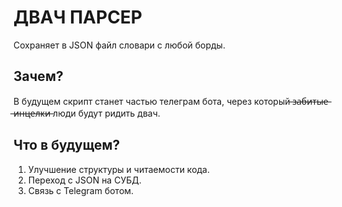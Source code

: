 # ДВАЧ ПАРСЕР
Сохраняет в JSON файл словари с любой борды.

## Зачем?
В будущем скрипт станет частью телеграм бота, через который  ̶з̶а̶б̶и̶т̶ы̶е̶ ̶и̶н̶ц̶е̶л̶к̶и̶ люди будут ридить двач.

## Что в будущем? 
1. Улучшение структуры и читаемости кода.
2. Переход с JSON на СУБД.
3. Связь с Telegram ботом.
